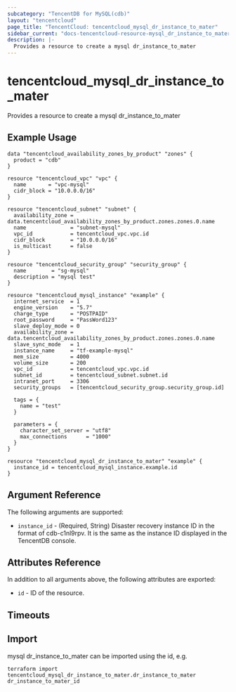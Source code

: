 ```yaml
---
subcategory: "TencentDB for MySQL(cdb)"
layout: "tencentcloud"
page_title: "TencentCloud: tencentcloud_mysql_dr_instance_to_mater"
sidebar_current: "docs-tencentcloud-resource-mysql_dr_instance_to_mater"
description: |-
  Provides a resource to create a mysql dr_instance_to_mater
---
```


# tencentcloud_mysql_dr_instance_to_mater

Provides a resource to create a mysql dr_instance_to_mater

## Example Usage

```hcl
data "tencentcloud_availability_zones_by_product" "zones" {
  product = "cdb"
}

resource "tencentcloud_vpc" "vpc" {
  name       = "vpc-mysql"
  cidr_block = "10.0.0.0/16"
}

resource "tencentcloud_subnet" "subnet" {
  availability_zone = data.tencentcloud_availability_zones_by_product.zones.zones.0.name
  name              = "subnet-mysql"
  vpc_id            = tencentcloud_vpc.vpc.id
  cidr_block        = "10.0.0.0/16"
  is_multicast      = false
}

resource "tencentcloud_security_group" "security_group" {
  name        = "sg-mysql"
  description = "mysql test"
}

resource "tencentcloud_mysql_instance" "example" {
  internet_service  = 1
  engine_version    = "5.7"
  charge_type       = "POSTPAID"
  root_password     = "PassWord123"
  slave_deploy_mode = 0
  availability_zone = data.tencentcloud_availability_zones_by_product.zones.zones.0.name
  slave_sync_mode   = 1
  instance_name     = "tf-example-mysql"
  mem_size          = 4000
  volume_size       = 200
  vpc_id            = tencentcloud_vpc.vpc.id
  subnet_id         = tencentcloud_subnet.subnet.id
  intranet_port     = 3306
  security_groups   = [tencentcloud_security_group.security_group.id]

  tags = {
    name = "test"
  }

  parameters = {
    character_set_server = "utf8"
    max_connections      = "1000"
  }
}

resource "tencentcloud_mysql_dr_instance_to_mater" "example" {
  instance_id = tencentcloud_mysql_instance.example.id
}
```

## Argument Reference

The following arguments are supported:

* `instance_id` - (Required, String) Disaster recovery instance ID in the format of cdb-c1nl9rpv. It is the same as the instance ID displayed in the TencentDB console.

## Attributes Reference

In addition to all arguments above, the following attributes are exported:

* `id` - ID of the resource.



## Timeouts

<no value>


## Import

mysql dr_instance_to_mater can be imported using the id, e.g.

```
terraform import tencentcloud_mysql_dr_instance_to_mater.dr_instance_to_mater dr_instance_to_mater_id
```

